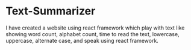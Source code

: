 # Text-Summarizer
I have created a website using react framework which play with text like showing word count, alphabet count, time to read the text, lowercase, uppercase, alternate case, and speak using react framework.
